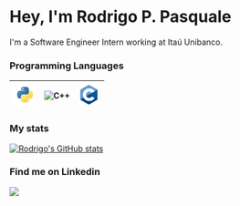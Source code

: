 <h1>Hey, I'm Rodrigo P. Pasquale</h1>

I'm a Software Engineer Intern working at Itaú Unibanco. 

### Programming Languages

<img title="Python" alt="Python" width="40px" src="https://raw.githubusercontent.com/github/explore/master/topics/python/python.png" />|<img alt="C++" title="C++" width="40px" img src="https://cdn.jsdelivr.net/gh/devicons/devicon/icons/cplusplus/cplusplus-original.svg" />|<img title="C" alt="C" width="40px" src="https://raw.githubusercontent.com/github/explore/master/topics/c/c.png">
|--|--|--|

### My stats


[![Rodrigo's GitHub stats](https://github-readme-stats.vercel.app/api?username=rodrigopp22)](https://github.com/anuraghazra/github-readme-stats)

### Find me on Linkedin
<a href="https://www.linkedin.com/in/RODRIGOPP22/"><img src="https://cdn2.iconfinder.com/data/icons/social-media-2285/512/1_Linkedin_unofficial_colored_svg-128.png" width="40"></a>

